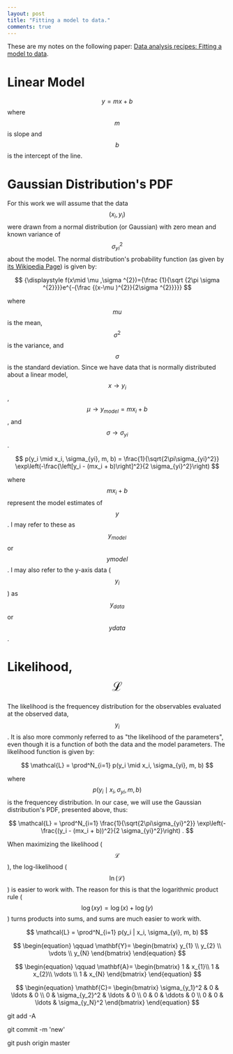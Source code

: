 ```yaml
---
layout: post
title: "Fitting a model to data."
comments: true
---
```


These are my notes on the following paper: [Data analysis recipes: Fitting a model to data](https://arxiv.org/pdf/1008.4686.pdf).


# Linear Model
$$ 
y=mx+b 
$$
where $$m$$ is slope and $$b$$ is the intercept of the line. 


# Gaussian Distribution's PDF
For this work we will assume that the data $$(x_i, y_i)$$ were drawn from a normal distribution (or Gaussian) with zero mean and known variance of $$\sigma_{yi}^2$$ about the model. The normal distribution's probability function (as given by [its Wikipedia Page](https://en.wikipedia.org/wiki/Normal_distribution)) is given by: 

$$
{\displaystyle f(x\mid \mu ,\sigma ^{2})={\frac {1}{\sqrt {2\pi \sigma ^{2}}}}e^{-{\frac {(x-\mu )^{2}}{2\sigma ^{2}}}}}
$$

where $$mu$$ is the mean, $$\sigma^2$$ is the variance, and $$\sigma$$ is the standard deviation. Since we have data that is normally distributed about a linear model, $$x \rightarrow y_i$$, $$\mu \rightarrow y_{model} = mx_i + b$$, and $$\sigma \rightarrow \sigma_{yi}$$. 



$$
p(y_i \mid x_i, \sigma_{yi}, m, b) = \frac{1}{\sqrt{2\pi\sigma_{yi}^2}} \exp\left(-\frac{\left[y_i - (mx_i + b)\right]^2}{2 \sigma_{yi}^2}\right) 
$$

where $$ mx_i + b $$ represent the model estimates of $$y$$. I may refer to these as $$y_{model}$$ or $$ymodel$$. I may also refer to the y-axis data ($$y_i$$) as $$y_{data}$$ or $$ydata$$. 




# Likelihood, $$\mathcal{L}$$
The likelihood is the frequencey distribution for the observables evaluated at the observed data, $$y_i$$. It is also more commonly referred to as "the likelihood of the parameters", even though it is a function of both the data and the model parameters. The likelihood function is given by:

$$
\mathcal{L} = \prod^N_{i=1} p(y_i \mid x_i, \sigma_{yi}, m, b)
$$

where $$ p(y_i \mid x_i, \sigma_{yi}, m, b) $$ is the frequencey distribution. In our case, we will use the Gaussian distribution's PDF, presented above, thus:

$$
\mathcal{L} = \prod^N_{i=1} \frac{1}{\sqrt{2\pi\sigma_{yi}^2}} \exp\left(-\frac{(y_i - (mx_i + b))^2}{2 \sigma_{yi}^2}\right) .
$$




When maximizing the likelihood ($$\mathcal{L}$$), the log-likelihood ($$\ln(\mathcal{L})$$) is easier to work with. The reason for this is that the logarithmic product rule ($$ \log(xy) = \log(x) + \log(y) $$) turns products into sums, and sums are much easier to work with. 


$$
\mathcal{L} = \prod^N_{i=1} p(y_i | x_i, \sigma_{yi}, m, b)
$$


$$
\begin{equation}
\qquad 
\mathbf{Y}=
\begin{bmatrix}
y_{1} \\
y_{2} \\
\vdots \\
y_{N}
\end{bmatrix}
\end{equation}
$$

$$
\begin{equation}
\qquad 
\mathbf{A}=
\begin{bmatrix}
1 & x_{1}\\ 
1 & x_{2}\\
\vdots \\ 
1 & x_{N}
\end{bmatrix}
\end{equation}
$$

$$
\begin{equation}
\mathbf{C}=
\begin{bmatrix}
\sigma_{y_1}^2 & 0 & \ldots & 0 \\ 
0 & \sigma_{y_2}^2 & \ldots & 0 \\
0 & 0 & \ddots & 0 \\ 
0 & 0 & \ldots & \sigma_{y_N}^2 
\end{bmatrix}
\end{equation}
$$


git add -A

git commit -m 'new'

git push origin master
